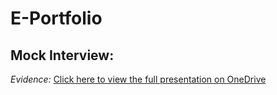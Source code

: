 # E-Portfolio
**Mock Interview:**
-
*Evidence:*
[Click here to view the full presentation on OneDrive](https://1drv.ms/p/s!AqJH3h4U5K7QgZV9vP6n0xA2iY8t?e=abc123)

